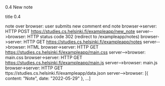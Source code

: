 0.4 New note

title 0.4

note over browser:
user submits new comment 
end note
browser->server: HTTP POST https://studies.cs.helsinki.fi/exampleapp/new_note
server-->browser: HTTP status code 302 (redirect to /exampleapp/notes)
browser->server: HTTP GET https://studies.cs.helsinki.fi/exampleapp/notes
server-->browser: HTML
browser->server: HTTP GET https://studies.cs.helsinki.fi/exampleapp/main.css
server-->browser: main.css
browser->server: HTTP GET https://studies.cs.helsinki.fi/exampleapp/main.js
server-->browser: main.js
browser->server: HTTP GET ttps://studies.cs.helsinki.fi/exampleapp/data.json
server-->browser: [{ content: "Note", date: "2022-05-29" }, ...]